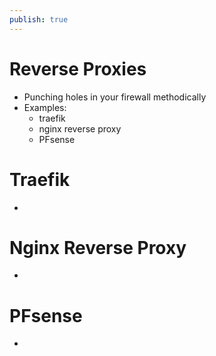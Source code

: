 ```yaml
---
publish: true
---
```

# Reverse Proxies
- Punching holes in your firewall methodically
- Examples:
	- traefik
	- nginx reverse proxy
	- PFsense

# Traefik
- 

# Nginx Reverse Proxy
- 

# PFsense
- 